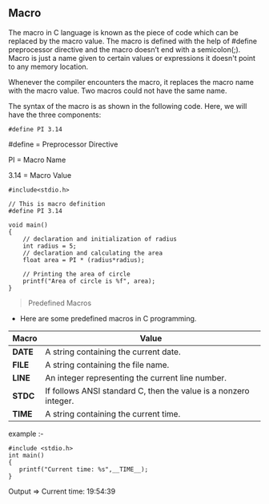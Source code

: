 ## Macro

The macro in C language is known as the piece of code which can be replaced by the macro value. The macro is defined with the help of #define preprocessor directive and the macro doesn’t end with a semicolon(;). Macro is just a name given to certain values or expressions it doesn't point to any memory location.

Whenever the compiler encounters the macro, it replaces the macro name with the macro value. Two macros could not have the same name.

The syntax of the macro is as shown in the following code. Here, we will have the three components:
```
#define PI 3.14
```
#define = Preprocessor Directive

PI = Macro Name

3.14 = Macro Value

```
#include<stdio.h>

// This is macro definition
#define PI 3.14

void main()
{
    // declaration and initialization of radius
    int radius = 5;
    // declaration and calculating the area
    float area = PI * (radius*radius); 
    
    // Printing the area of circle
    printf("Area of circle is %f", area);
}

```

> Predefined Macros

* Here are some predefined macros in C programming.

|Macro | Value|
|---|---|
|__DATE__	|A string containing the current date.|
|__FILE__	|A string containing the file name.|
|__LINE__	|An integer representing the current line number.|
|__STDC__	|If follows ANSI standard C, then the value is a nonzero integer.|
|__TIME__	|A string containing the current time.|


example :-
```
#include <stdio.h>
int main()
{
   printf("Current time: %s",__TIME__);   
}

```
Output => Current time: 19:54:39
